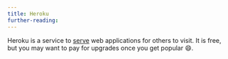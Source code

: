 ```yaml
---
title: Heroku
further-reading:
---
```

Heroku is a service to [serve](/server-web) web applications for others to visit. It is free, but you may want to pay for upgrades once you get popular :smile:.

